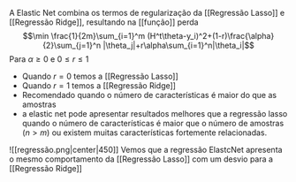 A Elastic Net combina os termos de regularização da [[Regressão Lasso]] e [[Regressão Ridge]], resultando na [[função]] perda
$$\min \frac{1}{2m}\sum_{i=1}^m (H^t\theta-y_i)^2+(1-r)\frac{\alpha}{2}\sum_{j=1}^n |\theta_j|+r\alpha\sum_{i=1}^n|\theta_i|$$
Para $\alpha\geq 0$ e $0\leq r\leq 1$
- Quando $r=0$ temos a [[Regressão Lasso]]
- Quando $r=1$ temos a [[Regressão Ridge]]
- Recomendado quando o número de características é maior do que as amostras
-  a elastic net pode apresentar resultados melhores que a regressão lasso quando o número de características é maior que o número de amostras $(n > m)$ ou existem muitas características fortemente relacionadas.

![[regressão.png|center|450]]
Vemos que a regressão ElastcNet apresenta o mesmo comportamento da [[Regressão Lasso]] com um desvio para a [[Regressão Ridge]]
